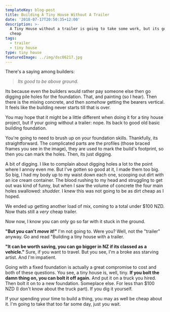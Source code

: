 ```yaml
---
templateKey: blog-post
title: Building A Tiny House Without A Trailer
date: '2018-07-17T20:50:35+12:00'
description: >-
  A Tiny House without a trailer is going to take some work, but its going to be
  cheap
tags:
  - trailer
  - tiny house
type: tiny house
featuredImage: ../img/dsc06217.jpg
---
```

There's a saying among builders:

> _Its good to be above ground._

Its because even the builders would rather pay someone else then go digging pile holes for the foundation. That, and painting (so I hear). Then there is the mixing concrete, and then _somehow_ getting the bearers vertical. It feels like the building never starts till that is over. 

You may hope that it might be a little different when doing it for a tiny house project, but if your going without a trailer: nope. Its back to good old basic building foundation.

You're going to need to brush up on your foundation skills. Thankfully, its straightforward. The complicated parts are the profiles (those braced frames you see in the image), they are used to mark the build's footprint, so then you can mark the holes. Then, its just digging.

A bit of digging. I like to complain about digging holes a lot to the point where I annoy even me. But I've gotten so good at it, I made them too big. So big, I had my body up to my waist down each one, scooping out dirt with an ice cream container. The blood rushing to my head and struggling to get out was kind of funny, but when I saw the volume of concrete the four main holes swallowed: _shudder._ I knew this was not going to be as dirt cheap as I hoped.

We ended up getting another load of mix, coming to a total under $100 NZD. Now thats still a _very_ cheap trailer.

Now now, I know you can only go so far with it stuck in the ground. 

**"But you can't _move_ it!"** I'm not going to. Were you? Well, not the "trailer" anyway. Go and read "Building a tiny house with a trailer.

**"It can be worth saving, you can go bigger in NZ if its classed as a vehicle."** Sure, if you want to travel. But you see, I'm a broke ass starving artist. And I'm impatient.

Going with a fixed foundation is actually a great compromise to cost and both of these questions. You see, a tiny house is, well, tiny. **If you bolt the damn thing on, you can bolt it off again.** And put it on a truck you hired. Then bolt it on to a new foundation. Someplace else. For less than $100 NZD (I don't know about the truck part). If you dig it yourself.

If your spending your time to build a thing, you may as well be cheap about it. I'm going to take that too far some day, just you wait.
